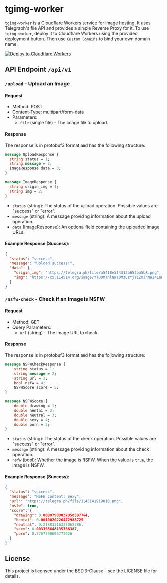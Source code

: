 # tgimg-worker

`tgimg-worker` is a Cloudflare Workers service for image hosting. It uses Telegraph's file API and provides a simple Reverse Proxy for it. To use `tgimg-worker`, deploy it to Cloudflare Workers using the provided deployment button. Then use `Custom Domains` to bind your own domain name.

[![Deploy to Cloudflare Workers](https://deploy.workers.cloudflare.com/button)](https://deploy.workers.cloudflare.com/?url=https://github.com/YOURUSERNAME/YOURREPO)

## API Endpoint `/api/v1`

### `/upload` - Upload an Image

#### Request

- Method: POST
- Content-Type: multipart/form-data
- Parameters:
  - `file` (single file) - The image file to upload.

#### Response

The response is in protobuf3 format and has the following structure:

```protobuf
message UploadResponse {
  string status = 1;
  string message = 2;
  ImageResponse data = 3;
}

message ImageResponse {
  string origin_img = 1;
  string img = 2;
}
```

- `status` (string): The status of the upload operation. Possible values are "success" or "error".
- `message` (string): A message providing information about the upload operation.
- `data` (ImageResponse): An optional field containing the uploaded image URLs.

#### Example Response (Success):

```json
{
  "status": "success",
  "message": "Upload success!",
  "data": {
    "origin_img": "https://telegra.ph/file/a5418e5f4313b65fba5b8.png",
    "img": "https://xx.114514.org/image/YTU0MThlNWY0MzEzYjY1ZmJhNWI4LnBuZw=="
  }
}
```

### `/nsfw-check` - Check if an Image is NSFW

#### Request

- Method: GET
- Query Parameters:
  - `url` (string) - The image URL to check.

#### Response

The response is in protobuf3 format and has the following structure:

```protobuf
message NSFWCheckResponse {
    string status = 1;
    string message = 2;
    string url = 3;
    bool nsfw = 4;
    NSFWScore score = 5;
}

message NSFWScore {
    double drawing = 1;
    double hentai = 2;
    double neutral = 3;
    double sexy = 4;
    double porn = 5;
}
```

- `status` (string): The status of the check operation. Possible values are "success" or "error".
- `message` (string): A message providing information about the check operation.
- `nsfw` (bool): Whether the image is NSFW. When the value is `true`, the image is NSFW.

#### Example Response (Success):

```json
{
  "status": "success",
  "message": "NSFW content: Sexy",
  "url": "https://telegra.ph/file/1145141919810.png",
  "nsfw": true,
  "score": {
    "drawing": 0.00007909037958597764,
    "hentai": 0.0010020226472988725,
    "neutral": 0.21883316338062286,
    "sexy": 0.003355648135766387,
    "porn": 0.7767300605773926
  }
}
```

## License

This project is licensed under the BSD 3-Clause - see the LICENSE file for details.
